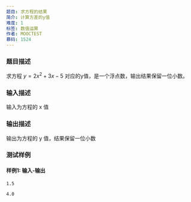 ```yaml
---
题目: 求方程的结果
简介: 计算方差的y值
难度: 1
标签: 数值运算
作者: MOOCTEST
慕码: 1524
---
```


### 题目描述

求方程 $y=2x^2+3x-5$ 对应的y值，是一个浮点数，输出结果保留一位小数。

### 输入描述

输入为方程的 x 值

### 输出描述

输出为方程的 y 值，结果保留一位小数

### 测试样例

#### 样例1: 输入-输出

```
1.5
```

```
4.0
```

